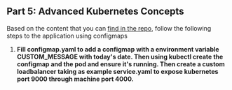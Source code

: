 
## Part 5: Advanced Kubernetes Concepts

Based on the content that you can [find in the repo](https://github.com/rolling-scopes-school/devops/modules/10.Containers/Part5), follow the following steps to the application using configmaps

1. **Fill configmap.yaml to add a configmap with a environment variable CUSTOM_MESSAGE with today's date. Then using kubectl create the configmap and the pod and ensure it's running. Then create a custom loadbalancer taking as example service.yaml to expose kubernetes port 9000 through machine port 4000.**
